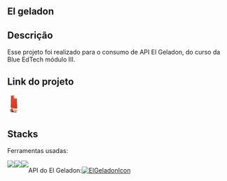 ## El geladon

## Descrição
Esse projeto foi realizado para o consumo de API El Geladon, do curso da Blue EdTech módulo III. 

## Link do projeto
<a href="https://thabatagcampos.github.io/ElGeladon/" target="_blank"><img style="width:6%" src="./assets/images/morango-com-leite-condensado.png" alt="ElGeladonIcon"></a>

## Stacks
Ferramentas usadas:
<div style="display:flex">
<img src="https://img.icons8.com/color/48/000000/javascript--v1.png"/>
<img src="https://img.icons8.com/color/48/000000/html-5--v2.png"/>
<img src="https://img.icons8.com/color/48/000000/css3.png"/>

API do El Geladon:<a href="https://el-geladon-backend-by-ip.herokuapp.com/paletas/doc/" target="_blank"><img style="width:5%" src="./assets/favicon_io/favicon.ico" alt="ElGeladonIcon"></a>

